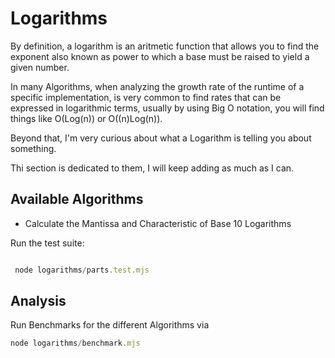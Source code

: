 # Logarithms

By definition, a logarithm is an aritmetic function that allows you to find the exponent also known as power to which a base must be raised to yield a given number.

In many Algorithms, when analyzing the growth rate of the runtime of a specific implementation, is very common to find rates that can be expressed in logarithmic terms, usually by using Big O notation, you will find things like O(Log(n)) or O((n)Log(n)).

Beyond that, I'm very curious about what a Logarithm is telling you about something.

Thi section is dedicated to them, I will keep adding as much as I can.

## Available Algorithms

- Calculate the Mantissa and Characteristic of Base 10 Logarithms

Run the test suite:

```js

 node logarithms/parts.test.mjs

```

## Analysis

Run Benchmarks for the different Algorithms via

```js
node logarithms/benchmark.mjs
```
